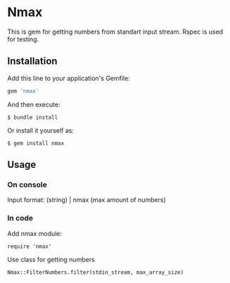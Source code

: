 # Nmax

This is gem for getting numbers from standart input stream. Rspec is used for testing.


## Installation

Add this line to your application's Gemfile:

```ruby
gem 'nmax'
```

And then execute:

    $ bundle install

Or install it yourself as:

    $ gem install nmax

## Usage

### On console

Input format:
	(string) | nmax (max amount of numbers)

### In code
Add nmax module:

	require 'nmax'

Use class for getting numbers

	Nmax::FilterNumbers.filter(stdin_stream, max_array_size)

